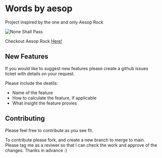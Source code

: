 # Words by aesop 

Project inspired by the one and only Aesop Rock


![None Shall Pass](https://www.wordsbyaesop.com/None_shall_pass_aes_rock.jpg)

Checkout Aesop Rock [Here!](https://www.youtube.com/@aesoprockwins)


## New Features
If you would like to suggest new features please create a github issues ticket with details on your request. 

Please include the deatils:

- Name of the feature 
- How to calculate the feature, if applicable
- What insight the feature provies


## Contributing
Please feel free to contribute as you see fit. 

To contribute please fork, and create a new branch to merge to main. Please tag me as a reviwer so that I can check the work and approve of the changes. Thanks in advance :)
